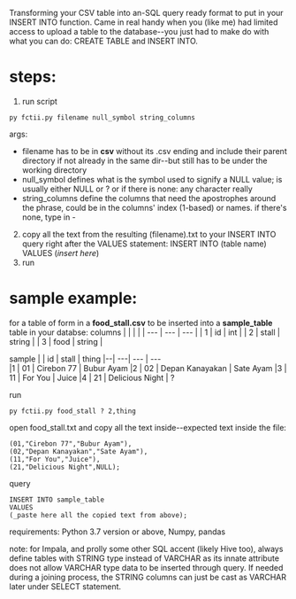 Transforming your CSV table into an-SQL query ready format to put in your INSERT INTO function. Came in real handy when you (like me) had limited access to upload a table to the database--you just had to make do with what you can do: CREATE TABLE and INSERT INTO.

# steps:
1. run script
``` 
py fctii.py filename null_symbol string_columns
```
args:
- filename has to be in **csv** without its .csv ending and include their parent directory if not already in the same dir--but still has to be under the working directory
- null_symbol defines what is the symbol used to signify a NULL value; is usually either NULL or ? or if there is none: any character really 
- string_columns define the columns that need the apostrophes around the phrase, could be in the columns' index (1-based) or names. if there's none, type in -
2. copy all the text from  the resulting (filename).txt to your INSERT INTO query right after the VALUES statement: INSERT INTO (table name) VALUES (_insert here_)
3. run 

# sample example:
for a table of form in a **food_stall.csv** to be inserted into a **sample_table** table in your databse:
columns
|     |         |           |
| --- | ---     | ---       |
| 1   | id      | int       |
| 2   | stall   | string    |
| 3   | food    | string    |


sample
 |  | id | stall            | thing
 |--| ---| ---              | ---       
 |1 | 01 | Cirebon 77       | Bubur Ayam
 |2 | 02 | Depan Kanayakan  | Sate Ayam
 |3 | 11 | For You          | Juice
 |4 | 21 | Delicious Night  | ?

run
``` 
py fctii.py food_stall ? 2,thing
```

open
food_stall.txt
and copy all the text inside--expected text inside the file:
```
(01,"Cirebon 77","Bubur Ayam"),
(02,"Depan Kanayakan","Sate Ayam"),
(11,"For You","Juice"),
(21,"Delicious Night",NULL);
```

query
```
INSERT INTO sample_table 
VALUES 
(_paste here all the copied text from above);
```
requirements: Python 3.7 version or above, Numpy, pandas

note: for Impala, and prolly some other SQL accent (likely Hive too), always define tables with STRING type instead of VARCHAR as its innate attribute does not allow VARCHAR type data to be inserted through query. If needed during a joining process, the STRING columns can just be cast as VARCHAR later under SELECT statement.



